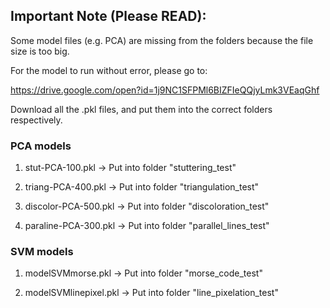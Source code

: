 ## Important Note (Please READ):

Some model files (e.g. PCA) are missing from the folders because the file size is too big.

For the model to run without error, please go to:

https://drive.google.com/open?id=1j9NC1SFPMl6BIZFIeQQjyLmk3VEaqGhf

Download all the .pkl files, and put them into the correct folders respectively.

### PCA models


1. stut-PCA-100.pkl -> Put into folder "stuttering_test"

2. triang-PCA-400.pkl -> Put into folder "triangulation_test"

3. discolor-PCA-500.pkl -> Put into folder "discoloration_test"

4. paraline-PCA-300.pkl -> Put into folder "parallel_lines_test"


### SVM models

1. modelSVMmorse.pkl -> Put into folder "morse_code_test"

2. modelSVMlinepixel.pkl -> Put into folder "line_pixelation_test"

